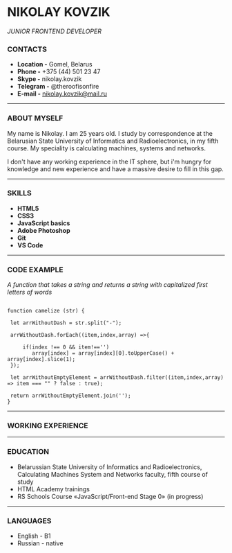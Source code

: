 # NIKOLAY KOVZIK
 *JUNIOR FRONTEND DEVELOPER*

### CONTACTS

* **Location -**  Gomel, Belarus
* **Phone -** +375 (44) 501 23 47
* **Skype -** nikolay.kovzik
* **Telegram -** @theroofisonfire
* **E-mail -** nikolay.kovzik@mail.ru

**********

### ABOUT MYSELF

My name is Nikolay. I am 25 years  old. I study by correspondence at the Belarusian State University of Informatics and Radioelectronics, in my fifth course. My speciality is calculating machines, systems and networks.

I don't have any working experience in the IT sphere, but i'm hungry for knowledge and new experience and have a massive desire to fill in this gap.

*******

### SKILLS

* **HTML5**
* **CSS3**
* **JavaScript basics**
* **Adobe Photoshop**
* **Git**
* **VS Code**

*******

### CODE EXAMPLE

*A function that takes a string and returns a string with capitalized first letters of words*

```

function camelize (str) {

 let arrWithoutDash = str.split("-");

 arrWithoutDash.forEach((item,index,array) =>{

     if(index !== 0 && item!=='')
        array[index] = array[index][0].toUpperCase() + array[index].slice(1);
 });

 let arrWithoutEmptyElement = arrWithoutDash.filter((item,index,array) => item === "" ? false : true);

 return arrWithoutEmptyElement.join('');
}

```

*******

### WORKING EXPERIENCE

*******

### EDUCATION 

* Belarussian State University of Informatics and Radioelectronics, Calculating Machines System and Networks faculty, fifth course of study
* HTML Academy trainings
* RS Schools Course «JavaScript/Front-end Stage 0» (in progress)

*******

### LANGUAGES

* English - B1
* Russian - native








